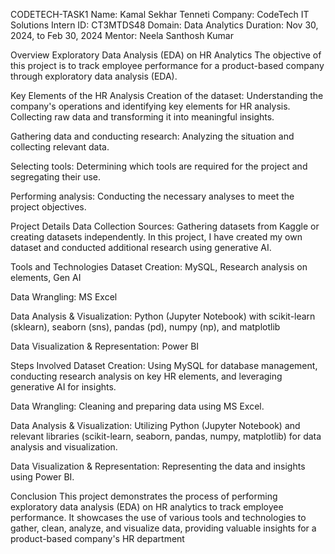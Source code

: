 CODETECH-TASK1
Name: Kamal Sekhar Tenneti
Company: CodeTech IT Solutions 
Intern ID: CT3MTDS48 
Domain: Data Analytics 
Duration: Nov 30, 2024, to Feb 30, 2024 
Mentor: Neela Santhosh Kumar

Overview
Exploratory Data Analysis (EDA) on HR Analytics The objective of this project is to track employee performance for a product-based company through exploratory data analysis (EDA).

Key Elements of the HR Analysis
Creation of the dataset: Understanding the company's operations and identifying key elements for HR analysis. Collecting raw data and transforming it into meaningful insights.

Gathering data and conducting research: Analyzing the situation and collecting relevant data.

Selecting tools: Determining which tools are required for the project and segregating their use.

Performing analysis: Conducting the necessary analyses to meet the project objectives.

Project Details
Data Collection
Sources: Gathering datasets from Kaggle or creating datasets independently. In this project, I have created my own dataset and conducted additional research using generative AI.

Tools and Technologies
Dataset Creation: MySQL, Research analysis on elements, Gen AI

Data Wrangling: MS Excel

Data Analysis & Visualization: Python (Jupyter Notebook) with scikit-learn (sklearn), seaborn (sns), pandas (pd), numpy (np), and matplotlib

Data Visualization & Representation: Power BI

Steps Involved
Dataset Creation: Using MySQL for database management, conducting research analysis on key HR elements, and leveraging generative AI for insights.

Data Wrangling: Cleaning and preparing data using MS Excel.

Data Analysis & Visualization: Utilizing Python (Jupyter Notebook) and relevant libraries (scikit-learn, seaborn, pandas, numpy, matplotlib) for data analysis and visualization.

Data Visualization & Representation: Representing the data and insights using Power BI.

Conclusion
This project demonstrates the process of performing exploratory data analysis (EDA) on HR analytics to track employee performance. It showcases the use of various tools and technologies to gather, clean, analyze, and visualize data, providing valuable insights for a product-based company's HR department
